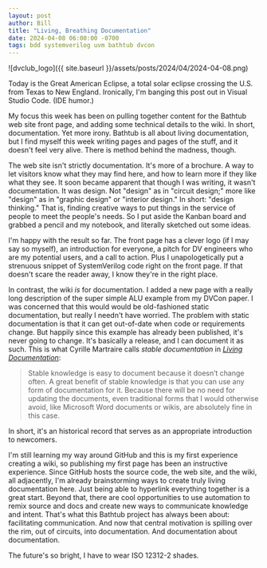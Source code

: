 ```yaml
---
layout: post
author: Bill
title: "Living, Breathing Documentation"
date: 2024-04-08 06:00:00 -0700
tags: bdd systemverilog uvm bathtub dvcon
---
```


![dvclub_logo]({{ site.baseurl }}/assets/posts/2024/04/2024-04-08.png)

Today is the Great American Eclipse, a total solar eclipse crossing the U.S. from Texas to New England.
Ironically, I'm banging this post out in Visual Studio Code.
(IDE humor.)

 My focus this week has been on pulling together content for the Bathtub web site front page, and adding some technical details to the wiki.
 In short, documentation.
 Yet more irony. Bathtub is all about living documentation, but I find myself this week writing pages and pages of the stuff, and it doesn't feel very alive.
 There is method behind the madness, though.

 The web site isn't strictly documentation.
 It's more of a brochure.
 A way to let visitors know what they may find here, and how to learn more if they like what they see.
 It soon became apparent that though I was writing, it wasn't documentation.
 It was design.
 Not "design" as in "circuit design;" more like "design" as in "graphic design" or "interior design." 
 In short: "design thinking."
 That is, finding creative ways to put things in the service of people to meet the people's needs.
 So I put aside the Kanban board and grabbed a pencil and my notebook, and literally sketched out some ideas.

 I'm happy with the result so far.
 The front page has a clever logo (if I may say so myself), an introduction for everyone, a pitch for DV engineers who are my potential users, and a call to action.
 Plus I unapologetically put a strenuous snippet of SystemVerilog code right on the front page.
 If that doesn't scare the reader away, I know they're in the right place.

 In contrast, the wiki _is_ for documentation.
 I added a new page with a really long description of the super simple ALU example from my DVCon paper.
 I was concerned that this would would be old-fashioned static documentation, but really I needn't have worried.
 The problem with static documentation is that it can get out-of-date when code or requirements change.
 But happily since this example has already been published, it's never going to change.
 It's basically a release, and I can document it as such.
 This is what Cyrille Martraire calls _stable documentation_ in [_Living Documentation_](https://learning.oreilly.com/library/view/living-documentation-continuous/9780134689418/ch09.xhtml#ch09lev1sec1):

 > Stable knowledge is easy to document because it doesn’t change often. A great benefit of stable knowledge is that you can use any form of documentation for it. Because there will be no need for updating the documents, even traditional forms that I would otherwise avoid, like Microsoft Word documents or wikis, are absolutely fine in this case.

In short, it's an historical record that serves as an appropriate introduction to newcomers.

I'm still learning my way around GitHub and this is my first experience creating a wiki, so publishing my first page has been an instructive experience.
Since GitHub hosts the source code, the web site, and the wiki, all adjacently, I'm already brainstorming ways to create truly living documentation here.
Just being able to hyperlink everything together is a great start.
Beyond that, there are cool opportunities to use automation to remix source and docs and create new ways to communicate knowledge and intent.
That's what this Bathtub project has always been about: facilitating communication.
And now that central motivation is spilling over the rim, out of circuits, into documentation. And documentation about documentation.

The future's so bright, I have to wear ISO 12312-2 shades.
